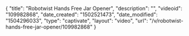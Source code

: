 {
    "title": "Robotwist Hands Free Jar Opener",
    "description": "",
    "videoid": "109982868",
    "date_created": "1502521473",
    "date_modified": "1504296033",
    "type": "captivate",
    "layout": "video",
    "url": "\/v\/robotwist-hands-free-jar-opener\/109982868"
}